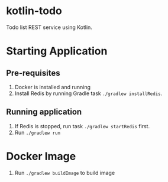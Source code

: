 # kotlin-todo
Todo list REST service using Kotlin.

# Starting Application
## Pre-requisites

1. Docker is installed and running
2. Install Redis by running Gradle task `./gradlew installRedis`. 

## Running application
1. If Redis is stopped, run task `./gradlew startRedis` first.
2. Run `./gradlew run`

# Docker Image
1. Run `./gradlew buildImage` to build image
